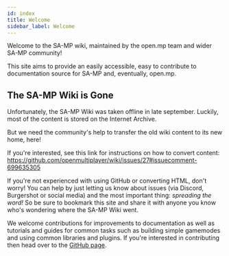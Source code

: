 ```yaml
---
id: index
title: Welcome
sidebar_label: Welcome
---
```


Welcome to the SA-MP wiki, maintained by the open.mp team and wider SA-MP community!

This site aims to provide an easily accessible, easy to contribute to documentation source for SA-MP and, eventually, open.mp.

## The SA-MP Wiki is Gone

Unfortunately, the SA-MP Wiki was taken offline in late september. Luckily, most of the content is stored on the Internet Archive.

But we need the community's help to transfer the old wiki content to its new home, here!

If you're interested, see this link for instructions on how to convert content: https://github.com/openmultiplayer/wiki/issues/27#issuecomment-699635305

If you're not experienced with using GitHub or converting HTML, don't worry! You can help by just letting us know about issues (via Discord, Burgershot or social media) and the most important thing: _spreading the word!_ So be sure to bookmark this site and share it with anyone you know who's wondering where the SA-MP Wiki went.

We welcome contributions for improvements to documentation as well as tutorials and guides for common tasks such as building simple gamemodes and using common libraries and plugins. If you're interested in contributing then head over to the [GitHub page](https://github.com/openmultiplayer/wiki).
